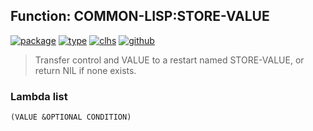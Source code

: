 ## Function: COMMON-LISP:STORE-VALUE
[![package](https://img.shields.io/badge/Package-COMMON--LISP-5f9ea0.svg?style=social&colorA=999999)](../) [![type](https://img.shields.io/badge/Type-Function-5f9ea0.svg?style=social&colorA=999999)](../#function) [![clhs](https://img.shields.io/badge/CLHS-STORE--VALUE-5f9ea0.svg?style=social&colorA=999999)](http://www.lispworks.com/documentation/HyperSpec/Body/a_store_.htm) [![github](https://img.shields.io/badge/GitHub-View_the_source-5f9ea0.svg?style=social&colorA=999999&logo=github)](https://github.com/sbcl/sbcl/blob/master/src/code/condition.lisp/) 

> Transfer control and VALUE to a restart named STORE-VALUE, or
> return NIL if none exists.

### Lambda list
```
(VALUE &OPTIONAL CONDITION)
```
